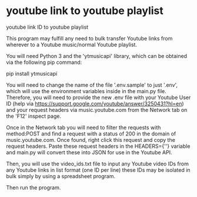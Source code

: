 # youtube link to youtube playlist
 youtube link ID to youtube playlist

This program may fulfill any need to bulk transfer Youtube links from wherever to a Youtube music/normal Youtube playlist.

You will need Python 3 and the 'ytmusicapi' library, which can be obtained via the following pip command:

pip install ytmusicapi

You will need to change the name of the file '.env.sample' to just '.env', which will use the environment variables inside in the main.py file. Therefore, you will need to provide the new .env file with your Youtube User ID (help via https://support.google.com/youtube/answer/3250431?hl=en) and your request headers via music.youtube.com from the Network tab on the 'F12' inspect page. 

Once in the Network tab you will need to filter the requests with method:POST and find a request with a status of 200 in the domain of music.youtube.com. Once found, right click this request and copy the request headers. Paste these request headers in the HEADERS={''} variable and main.py will convert these into JSON for use in the Youtube API.

Then, you will use the video_ids.txt file to input any Youtube video IDs from any Youtube links in list format (one ID per line) these IDs may be isolated in bulk simply by using a spreadsheet program.

Then run the program.